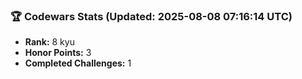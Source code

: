 ### 🏆 Codewars Stats (Updated: 2025-08-08 07:16:14 UTC)

- **Rank:** 8 kyu
- **Honor Points:** 3
- **Completed Challenges:** 1
